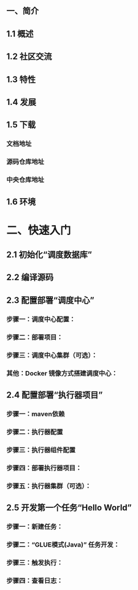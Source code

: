 

## 一、简介
## 1.1 概述
## 1.2 社区交流
## 1.3 特性
## 1.4 发展
## 1.5 下载
### 文档地址
### 源码仓库地址
### 中央仓库地址
## 1.6 环境
# 二、快速入门
## 2.1 初始化“调度数据库”
## 2.2 编译源码
## 2.3 配置部署“调度中心”
### 步骤一：调度中心配置：
### 步骤二：部署项目：
### 步骤三：调度中心集群（可选）：
### 其他：Docker 镜像方式搭建调度中心：
## 2.4 配置部署“执行器项目”
### 步骤一：maven依赖
### 步骤二：执行器配置
### 步骤三：执行器组件配置
### 步骤四：部署执行器项目：
### 步骤五：执行器集群（可选）：
## 2.5 开发第一个任务“Hello World”
### 步骤一：新建任务：
### 步骤二：“GLUE模式(Java)” 任务开发：
### 步骤三：触发执行：
### 步骤四：查看日志：
